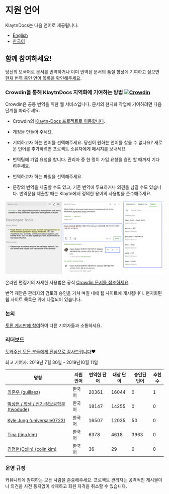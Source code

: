 # 지원 언어 <a id="languages"></a>

KlaytnDocs는 다음 언어로 제공됩니다.

- [English](https://docs.klaytn.com)
- [한국어](https://ko.docs.klaytn.com)


## 함께 참여하세요! <a id="get-involved"></a>

당신의 모국어로 문서를 번역하거나 이미 번역된 문서의 품질 향상에 기여하고 싶으면 [현재 번역 중인 언어 목록을 확인해주세요](https://crowdin.com/project/klaytn-docs).

### Crowdin을 통해 KlaytnDocs 지역화에 기여하는 방법 [![Crowdin](https://badges.crowdin.net/klaytn-docs/localized.svg)](https://crowdin.com/project/klaytn-docs) <a id="how-to-contribute-klaytndocs-localization-via-crowdin-crowdin-https-badges-crowd"></a>

Crowdin은 공동 번역을 위한 웹 서비스입니다. 문서의 현지화 작업에 기여하려면 다음 단계를 따라주세요.

- Crowdin의 [ Klaytn-Docs 프로젝트로 이동합니다](https://crowdin.com/project/klaytn-docs).

- 계정을 만들어 주세요.

- 기여하고자 하는 언어를 선택해주세요. 당신이 원하는 언어를 찾을 수 없나요? 새로운 언어를 추가하려면 프로젝트 소유자에게 메시지를 보내세요.

- 번역팀에 가입 요청을 합니다. 관리자 중 한 명이 가입 요청을 승인 할 때까지 기다려주세요.

- 번역하고자 하는 파일을 선택해주세요.

- 문장의 번역을 제출할 수도 있고, 기존 번역에 투표하거나 의견을 남길 수도 있습니다. 번역문을 제출할 때는 Klaytn에서 정의한 용어의 사용법을 준수해주세요.

![](languages/images/crowdin-editor.png)


온라인 편집기의 자세한 사용법은 공식 [Crowdin 문서를 참조하세요](https://support.crowdin.com/online-editor/).


번역 제안은 관리자의 검토와 승인을 거쳐 며칠 내에 웹 사이트에 게시됩니다. 현지화된 웹 사이트 목록은 위에 나열되어 있습니다.

### 논의  <a id="discussion"></a>
[토론 게시판에 참여](https://crowdin.com/project/klaytn-docs/discussions)하여 다른 기여자들과 소통하세요.

### 리더보드 <a id="leaderboard"></a>

[도와주신 모든 분들에게 진심으로 감사드립니다](https://crowdin.com/project/klaytn-docs/reports)❤️

최고 기여자: 2019년 7월 30일 - 2019년10월 11일

| 명칭                                                                       | 지원 언어 | 번역한 단어 | 대상 단어 | 승인된 단어 | 추천수 |
| ------------------------------------------------------------------------ | ----- | ------ | ----- | ------ | --- |
| [최준우 (guillaez)](https://crowdin.com/profile/guillaez)                   | 한국어   | 20361  | 16044 | 0      | 1   |
| [박상현 / 학생 / 전기·정보공학부 (twodude)](https://crowdin.com/profile/twodude)     | 한국어   | 18147  | 14255 | 0      | 0   |
| [Kyle Jung (universale0723)](https://crowdin.com/profile/universale0723) | 한국어   | 16507  | 12035 | 50     | 0   |
| [Tina (tina.kim)](https://crowdin.com/profile/tina.kim)                  | 한국어   | 6378   | 4618  | 3963   | 0   |
| [김정현(Colin) (colin.kim)](https://crowdin.com/profile/colin.kim)          | 한국어   | 36     | 29    | 0      | 0   |


### 운영 규정 <a id="code-of-conduct"></a>

커뮤니티에 참여하는 모든 사람을 존중해주세요. 프로젝트 관리자는 공격적인 게시물이나 의견을 사전 통지없이 삭제하고 회원 자격을 취소할 수 있습니다.  

 
